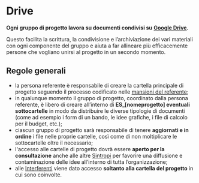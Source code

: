 # Drive

**Ogni gruppo di progetto lavora su documenti condivisi su** [**Google Drive**](https://drive.google.com/drive/folders/1cySo5HODS4Sp-cpER9TEYcMlOs7Y_ZDw)**.**

Questo facilita la scrittura, la condivisione e l’archiviazione dei vari materiali con ogni componente del gruppo e aiuta a far allineare più efficacemente persone che vogliano unirsi al progetto in un secondo momento.&#x20;

## Regole generali

* la persona referente è responsabile di creare la cartella principale di progetto seguendo il processo codificato nelle [mansioni del referente](../../sistema-organizzativo/progetti/mansioni-referente.md);
* in qualunque momento il gruppo di progetto, coordinato dalla persona referente, è libero di creare all’interno di **ES\_\[nomeprogetto] eventuali sottocartelle** in modo da distribuire le diverse tipologie di documenti (come ad esempio i form di un bando, le idee grafiche, i file di calcolo per il budget, etc.);&#x20;
* ciascun gruppo di progetto sarà responsabile di tenere **aggiornati e in ordine** i file nelle proprie cartelle, così come di non moltiplicare le sottocartelle oltre il necessario;
* l'accesso alle cartelle di progetto dovrà essere **aperto per la consultazione** anche alle altre [Sintropi](../../le-identita/le-identita/sintropi.md) per favorire una diffusione e contaminazione delle idee all’interno di tutta l’organizzazione;&#x20;
* alle [Interferenti](broken-reference) viene dato accesso **soltanto alla cartella del progetto** in cui sono coinvolte.
